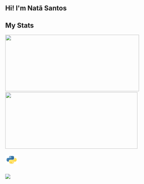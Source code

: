 ## Hi! I'm Natã Santos

## My Stats

<div>
<a href="https://github.com/AVS1508">
  <img height="180em" width = "425em" src="https://github-readme-stats.vercel.app/api?username=natansantoz&show_icons=true&theme=radical" />
  <img height="180em" width = "420em" src="https://github-readme-stats-eight-theta.vercel.app/api/top-langs/?username=natansantoz&theme=radical&layout=compact" />
<div>

  
<div style="display: inline_block"><br>
  <img align="center" alt="Python" height="30" width="40" src="https://raw.githubusercontent.com/devicons/devicon/master/icons/python/python-original.svg">
</div>
  
##

<div> 
  <a href="https://www.linkedin.com/in/natan-teixeira-santos-de-oliveira/" target="_blank"><img src="https://img.shields.io/badge/-LinkedIn-%230077B5?style=for-the-badge&logo=linkedin&logoColor=white" target="_blank"></a> 
</div>
  


<!--
<div>
<a href="https://github.com/AVS1508">
  <img height="160em" width = "420em" src="https://github-readme-stats.vercel.app/api?username=natansantoz&show_icons=true&theme=radical" />
  <img height="180em" width = "420em" src="https://github-readme-stats-eight-theta.vercel.app/api/top-langs/?username=natansantoz&theme=radical&layout=compact" />
<div>
-->
